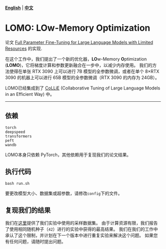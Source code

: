 [**English**](./README.md) | [**中文**](./README_ZH.md)

# LOMO: LOw-Memory Optimization

论文 [Full Parameter Fine-Tuning for Large Language Models with Limited Resources](https://arxiv.org/pdf/2306.09782.pdf) 的实现.

在这个工作中，我们提出了一个新的优化器，**LO**w-Memory **O**ptimization (**LOMO**)，它将梯度计算和参数更新融合在一步中，以减少内存使用。
我们的方法使得在单张 RTX 3090 上可以进行 7B 模型的全参数微调，或者在单个 8×RTX 3090 的机器上可以进行 65B 模型的全参数微调（RTX 3090 的内存为 24GB）。

LOMO已经集成到了 [CoLLiE](https://github.com/OpenLMLab/collie) (Collaborative Tuning of Large Language Models in an Efficient Way) 中。

---
## 依赖
```shell
torch
deepspeed
transformers
peft
wandb
```
LOMO本身只依赖 PyTorch，其他依赖用于复现我们的论文结果。
## 执行代码
```shell
bash run.sh
```
要更改模型大小、数据集或超参数，请修改`config`下的文件。

## 复现我们的结果
我们在[这里](https://drive.google.com/drive/folders/1zV7sXvU7YHKWyS3fYV0yyi7FyTjIpEuO?usp=sharing)提供了我们实验中使用的采样数据集。
由于计算资源有限，我们报告了使用相同随机种子（`42`）进行的实验中获得的最高结果。
我们在我们的工作中承认了这个限制，并计划在下一个版本中进行重复实验来解决这个问题。
如果您有任何问题，请随时提出问题。